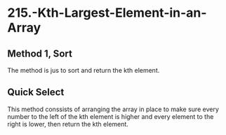 # 215.-Kth-Largest-Element-in-an-Array

## Method 1, Sort

The method is jus to sort and return the kth element.

## Quick Select

This method conssists of arranging the array in place to make sure every number to the left of the kth element is higher and every element to the right is lower, then return the kth element.